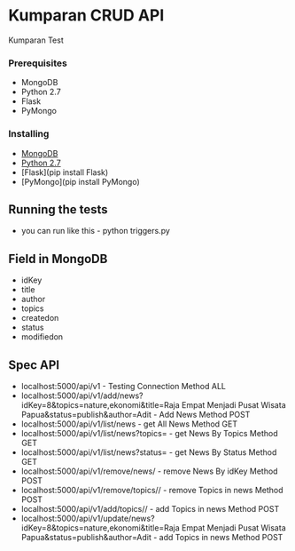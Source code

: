 # Kumparan CRUD API

Kumparan Test

### Prerequisites

* MongoDB
* Python 2.7
* Flask
* PyMongo



### Installing

* [MongoDB](https://docs.mongodb.com/manual/installation/)
* [Python 2.7](https://www.python.org/downloads/)
* [Flask](pip install Flask)
* [PyMongo](pip install PyMongo)



## Running the tests

* you can run like this - python triggers.py

## Field in MongoDB
* idKey
* title
* author
* topics
* createdon
* status
* modifiedon

## Spec API

* localhost:5000/api/v1 - Testing Connection Method ALL
* localhost:5000/api/v1/add/news?idKey=8&topics=nature,ekonomi&title=Raja Empat Menjadi Pusat Wisata Papua&status=publish&author=Adit - Add News Method POST
* localhost:5000/api/v1/list/news - get All News Method GET
* localhost:5000/api/v1/list/news?topics=<topics> - get News By Topics Method GET
* localhost:5000/api/v1/list/news?status=<status> - get News By Status Method GET
* localhost:5000/api/v1/remove/news/<idKey> - remove News By idKey Method POST
* localhost:5000/api/v1/remove/topics/<idKey>/<topics> - remove Topics in news Method POST
* localhost:5000/api/v1/add/topics/<idKey>/<topics> - add Topics in news Method POST
* localhost:5000/api/v1/update/news?idKey=8&topics=nature,ekonomi&title=Raja Empat Menjadi Pusat Wisata Papua&status=publish&author=Adit - add Topics in news Method POST
